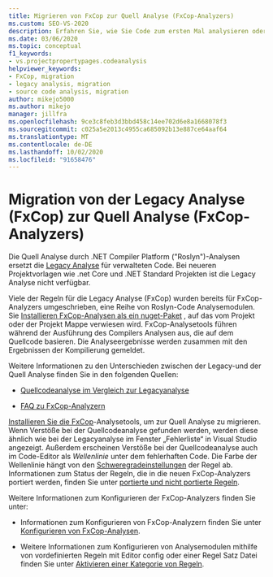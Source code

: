 ```yaml
---
title: Migrieren von FxCop zur Quell Analyse (FxCop-Analyzers)
ms.custom: SEO-VS-2020
description: Erfahren Sie, wie Sie Code zum ersten Mal analysieren oder von FxCop (Binary Analysis) zur neuen Methode der Analyse von verwaltetem Code mithilfe der Quell Analyse (FxCop-Analyzers) migrieren.
ms.date: 03/06/2020
ms.topic: conceptual
f1_keywords:
- vs.projectpropertypages.codeanalysis
helpviewer_keywords:
- FxCop, migration
- legacy analysis, migration
- source code analysis, migration
author: mikejo5000
ms.author: mikejo
manager: jillfra
ms.openlocfilehash: 9ce3c8feb3d3bbd458c14ee702d6e8a1668078f3
ms.sourcegitcommit: c025a5e2013c4955ca685092b13e887ce64aaf64
ms.translationtype: MT
ms.contentlocale: de-DE
ms.lasthandoff: 10/02/2020
ms.locfileid: "91658476"
---
```

# <a name="migrate-from-legacy-analysis-fxcop-to-source-analysis-fxcop-analyzers"></a>Migration von der Legacy Analyse (FxCop) zur Quell Analyse (FxCop-Analyzers)

Die Quell Analyse durch .NET Compiler Platform ("Roslyn")-Analysen ersetzt die [Legacy Analyse](../code-quality/code-analysis-for-managed-code-overview.md) für verwalteten Code. Bei neueren Projektvorlagen wie .net Core und .NET Standard Projekten ist die Legacy Analyse nicht verfügbar.

Viele der Regeln für die Legacy Analyse (FxCop) wurden bereits für FxCop-Analyzers umgeschrieben, eine Reihe von Roslyn-Code Analysemodulen. Sie [Installieren FxCop-Analysen als ein nuget-Paket](install-fxcop-analyzers.md#nuget-package) , auf das vom Projekt oder der Projekt Mappe verwiesen wird. FxCop-Analysetools führen während der Ausführung des Compilers Analysen aus, die auf dem Quellcode basieren. Die Analyseergebnisse werden zusammen mit den Ergebnissen der Kompilierung gemeldet.

Weitere Informationen zu den Unterschieden zwischen der Legacy-und der Quell Analyse finden Sie in den folgenden Quellen:

- [Quellcodeanalyse im Vergleich zur Legacyanalyse](../code-quality/fxcop-analyzers-faq.md#whats-the-difference-between-legacy-fxcop-and-fxcop-analyzers)

- [FAQ zu FxCop-Analyzern](../code-quality/fxcop-analyzers-faq.md)

[Installieren Sie die FxCop](../code-quality/install-fxcop-analyzers.md)-Analysetools, um zur Quell Analyse zu migrieren. Wenn Verstöße bei der Quellcodeanalyse gefunden werden, werden diese ähnlich wie bei der Legacyanalyse im Fenster „Fehlerliste“ in Visual Studio angezeigt. Außerdem erscheinen Verstöße bei der Quellcodeanalyse auch im Code-Editor als *Wellenlinie* unter dem fehlerhaften Code. Die Farbe der Wellenlinie hängt von den [Schweregradeinstellungen](../code-quality/use-roslyn-analyzers.md#configure-severity-levels) der Regel ab. Informationen zum Status der Regeln, die in die neuen FxCop-Analyzers portiert werden, finden Sie unter [portierte und nicht portierte Regeln](../code-quality/fxcop-rule-port-status.md).

Weitere Informationen zum Konfigurieren der FxCop-Analyzers finden Sie unter:

- Informationen zum Konfigurieren von FxCop-Analyzern finden Sie unter [Konfigurieren von FxCop-Analysen](/dotnet/fundamentals/code-analysis/code-quality-rule-options).

- Weitere Informationen zum Konfigurieren von Analysemodulen mithilfe von vordefinierten Regeln mit Editor config oder einer Regel Satz Datei finden Sie unter [Aktivieren einer Kategorie von Regeln](/dotnet/fundamentals/code-analysis/code-quality-rule-options).